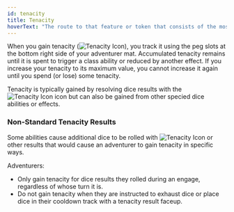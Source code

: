 ```yaml
---
id: tenacity
title: Tenacity
hoverText: "The route to that feature or token that consists of the most hexes between that feature and the component being measured to (or from)."
---
```



When you gain tenacity (<img src="/icons/tenacity.svg" alt="Tenacity Icon" class="icon-svg" />), you track it using the peg slots at the bottom right side of your adventurer mat. Accumulated tenacity remains until it is spent to trigger a class ability or reduced by another effect. If you increase your tenacity to its maximum value, you cannot increase it again until you spend (or lose) some tenacity. 

Tenacity is typically gained by resolving dice results with the <img src="/icons/tenacity.svg" alt="Tenacity Icon" class="icon-svg" /> icon but can also be gained from other specied dice abilities or effects.

### Non-Standard Tenacity Results

Some abilities cause additional dice to be rolled with <img src="/icons/tenacity.svg" alt="Tenacity Icon" class="icon-svg" /> or other results that would cause an adventurer to gain tenacity in specific ways. 

Adventurers:
- Only gain tenacity for dice results they rolled during an engage, regardless of whose turn it is.
- Do not gain tenacity when they are instructed to exhaust dice or place dice in their cooldown track with a tenacity result faceup.